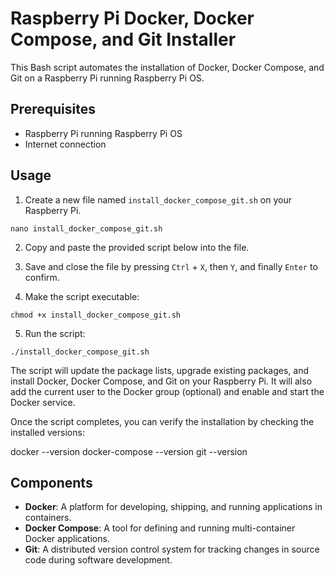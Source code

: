 # Raspberry Pi Docker, Docker Compose, and Git Installer

This Bash script automates the installation of Docker, Docker Compose, and Git on a Raspberry Pi running Raspberry Pi OS.

## Prerequisites

- Raspberry Pi running Raspberry Pi OS
- Internet connection

## Usage

1. Create a new file named `install_docker_compose_git.sh` on your Raspberry Pi.

`nano install_docker_compose_git.sh`


2. Copy and paste the provided script below into the file.


3. Save and close the file by pressing `Ctrl` + `X`, then `Y`, and finally `Enter` to confirm.

4. Make the script executable:

`chmod +x install_docker_compose_git.sh`


5. Run the script:

`./install_docker_compose_git.sh`


The script will update the package lists, upgrade existing packages, and install Docker, Docker Compose, and Git on your Raspberry Pi. It will also add the current user to the Docker group (optional) and enable and start the Docker service.

Once the script completes, you can verify the installation by checking the installed versions:

docker --version
docker-compose --version
git --version


## Components

- **Docker**: A platform for developing, shipping, and running applications in containers.
- **Docker Compose**: A tool for defining and running multi-container Docker applications.
- **Git**: A distributed version control system for tracking changes in source code during software development.

